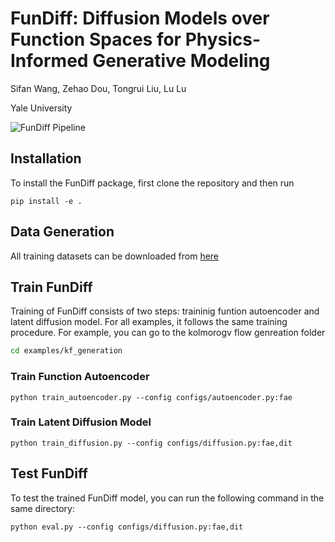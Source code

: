 # FunDiff: Diffusion Models over Function Spaces for Physics-Informed Generative Modeling

Sifan Wang, Zehao Dou, Tongrui Liu, Lu Lu

Yale University<br>

![FunDiff Pipeline](figures/pipline.png)

## Installation
To install the FunDiff package, first clone the repository and then run 

```pip install -e .```



## Data Generation

All training datasets can be downloaded from [here]() 


## Train FunDiff

Training of FunDiff consists of two steps: traininig funtion autoencoder and latent diffusion model. 
For all examples, it follows the same training procedure. For example, you can go to the kolmorogv flow genreation folder
```bash
cd examples/kf_generation
```

### Train Function Autoencoder 
```angular2html
python train_autoencoder.py --config configs/autoencoder.py:fae
```

### Train Latent Diffusion Model
```angular2html
python train_diffusion.py --config configs/diffusion.py:fae,dit
```


## Test FunDiff
To test the trained FunDiff model, you can run the following command in the same directory:

```angular2html
python eval.py --config configs/diffusion.py:fae,dit
```

